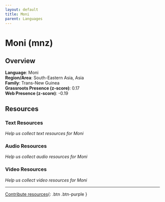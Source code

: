 ```yaml
---
layout: default
title: Moni
parent: Languages
---
```


# Moni (mnz)

## Overview

**Language**: Moni  
**Region/Area**: South-Eastern Asia, Asia  
**Family**: Trans-New Guinea  
**Grassroots Presence (z-score)**: 0.17  
**Web Presence (z-score)**: -0.19  

## Resources

### Text Resources
*Help us collect text resources for Moni*

### Audio Resources
*Help us collect audio resources for Moni*

### Video Resources
*Help us collect video resources for Moni*

---

[Contribute resources](https://forms.office.com/e/1SfLJx3u1r){: .btn .btn-purple }
